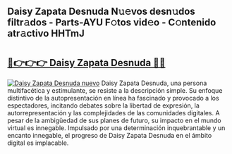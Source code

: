## Daisy Zapata Desnuda N𝚞𝚎vos desn𝚞dos filtr𝚊dos - Parts-AYU F𝚘tos vid𝚎o - C𝚘ntenido atr𝚊ctivo HHTmJ

# <h2><a href="http://mb0fxq.tromn.icu/?c=Daisy+Zapata+Desnuda">🔗👉👉👉 Daisy Zapata Desnuda 🔗🔗</a></h2>

[![Daisy Zapata Desnuda nuevo](https://i.imgur.com/pEAQMta.gif)](http://mb0fxq.tromn.icu/?c=Daisy+Zapata+Desnuda)
Daisy Zapata Desnuda, una persona multifacética y estimulante, se resiste a la descripción simple. Su enfoque distintivo de la autopresentación en línea ha fascinado y provocado a los espectadores, incitando debates sobre la libertad de expresión, la autorrepresentación y las complejidades de las comunidades digitales. A pesar de la ambigüedad de sus planes de futuro, su impacto en el mundo virtual es innegable. Impulsado por una determinación inquebrantable y un encanto innegable, el progreso de Daisy Zapata Desnuda en el ámbito digital es implacable.
